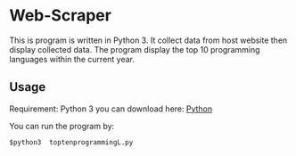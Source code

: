 # Web-Scraper

This is program is written in Python 3. It collect data from host website then display collected data. The program display the top 10 programming languages within the current year.

## Usage

Requirement: Python 3
you can download here: [Python](https://www.python.org/downloads/)

You can run the program by:
```
$python3  toptenprogrammingL.py
```
